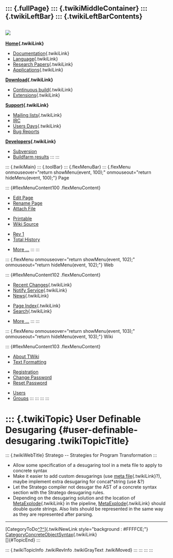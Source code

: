 ::: {.fullPage}
::: {.twikiMiddleContainer}
::: {.twikiLeftBar}
::: {.twikiLeftBarContents}
  ----------------------------------------------------------------------------------
  [![](../pub/Stratego/StrategoLogo/StrategoLogoTextlessWhite-100px.png)](WebHome)
  ----------------------------------------------------------------------------------

**[Home](WebHome){.twikiLink}**

-   [Documentation](StrategoDocumentation){.twikiLink}
-   [Language](StrategoLanguage){.twikiLink}
-   [Research Papers](StrategoPublications){.twikiLink}
-   [Applications](StrategoApplication){.twikiLink}

**[Download](StrategoDownload){.twikiLink}**

-   [Continuous build](ContinuousBuild){.twikiLink}
-   [Extensions](AdditionalPackageDownload){.twikiLink}

**[Support](StrategoSupport){.twikiLink}**

-   [Mailing lists](MailingList){.twikiLink}
-   [IRC](irc://irc.freenode.net/#stratego)
-   [Users Days](StrategoUsersDay){.twikiLink}
-   [Bug Reports](http://yellowgrass.org/project/StrategoXT)

**[Developers](StrategoDev){.twikiLink}**

-   [Subversion](https://svn.strategoxt.org/repos/StrategoXT/strategoxt/trunk)
-   [Buildfarm
    results](http://hydra.nixos.org/jobset/strategoxt/strategoxt-release/all)
:::
:::

::: {.twikiMain}
::: {.toolBar}
::: {.flexMenuBar}
::: {.flexMenu onmouseover="return showMenu(event, 100);" onmouseout="return hideMenu(event, 100);"}
Page

::: {#flexMenuContent100 .flexMenuContent}
-   [Edit
    Page](http://www.program-transformation.org/edit/Stratego/UserDefinableDesugaring?t=1536825717)
-   [Rename
    Page](http://www.program-transformation.org/rename/Stratego/UserDefinableDesugaring)
-   [Attach
    File](http://www.program-transformation.org/attach/Stratego/UserDefinableDesugaring)

<!-- -->

-   [Printable](http://www.program-transformation.org/view/Stratego/UserDefinableDesugaring?skin=print.pattern)
-   [Wiki
    Source](http://www.program-transformation.org/view/Stratego/UserDefinableDesugaring?skin=text&raw=on&contenttype=text/plain)

<!-- -->

-   [Rev
    1](http://www.program-transformation.org/view/Stratego/UserDefinableDesugaring?rev=1.1)
-   [Total
    History](http://www.program-transformation.org/rdiff/Stratego/UserDefinableDesugaring)

<!-- -->

-   [More
    \...](http://www.program-transformation.org/oops/Stratego/UserDefinableDesugaring?template=oopsmore&param1=1.1&param2=1.1)
:::
:::

::: {.flexMenu onmouseover="return showMenu(event, 102);" onmouseout="return hideMenu(event, 102);"}
Web

::: {#flexMenuContent102 .flexMenuContent}
-   [Recent Changes](WebChanges){.twikiLink}
-   [Notify Service](WebNotify){.twikiLink}
-   [News](WebNews){.twikiLink}

<!-- -->

-   [Page Index](WebIndex){.twikiLink}
-   [Search](WebSearch){.twikiLink}

<!-- -->

-   [More
    \...](http://www.program-transformation.org/oops/Stratego/UserDefinableDesugaring?template=oopsmore&param1=1.1&param2=1.1)
:::
:::

::: {.flexMenu onmouseover="return showMenu(event, 103);" onmouseout="return hideMenu(event, 103);"}
Wiki

::: {#flexMenuContent103 .flexMenuContent}
-   [About
    TWiki](http://www.program-transformation.org/view/TWiki/WebHome)
-   [Text
    Formatting](http://www.program-transformation.org/view/TWiki/TextFormattingRules)

<!-- -->

-   [Registration](http://www.program-transformation.org/view/TWiki/TWikiRegistration)
-   [Change
    Password](http://www.program-transformation.org/view/TWiki/ChangePassword)
-   [Reset
    Password](http://www.program-transformation.org/view/TWiki/ResetPassword)

<!-- -->

-   [Users](http://www.program-transformation.org/view/Main/TWikiUsers)
-   [Groups](http://www.program-transformation.org/view/Main/TWikiGroups)
:::
:::
:::
:::

::: {.twikiTopic}
User Definable Desugaring {#user-definable-desugaring .twikiTopicTitle}
=========================

::: {.twikiWebTitle}
Stratego \-- Strategies for Program Transformation
:::

-   Allow some specification of a desugaring tool in a meta file to
    apply to concrete syntax
-   Make it easier to add custom desugarings (use [meta
    file](ModuleMetaFile){.twikiLink}?), maybe implement extra
    desugaring for concat\*string (use &?)
-   Let the Stratego compiler not desugar the AST of a concrete syntax
    section with the Stratego desugaring rules.
-   Depending on the desugaring solution and the location of
    [MetaExplode](MetaExplode){.twikiLink} in the pipeline,
    [MetaExplode](MetaExplode){.twikiLink} should double quote strings.
    Also lists should be represented in the same way as they are
    represented after parsing.

------------------------------------------------------------------------

[CategoryToDo[^?^](http://www.program-transformation.org/edit/Stratego/CategoryToDo?topicparent=Stratego.UserDefinableDesugaring)]{.twikiNewLink
style="background : #FFFFCE;"}
[CategoryConcreteObjectSyntax](CategoryConcreteObjectSyntax){.twikiLink}\
[]{#TopicEnd}
:::

::: {.twikiTopicInfo .twikiRevInfo .twikiGrayText .twikiMoved}
:::
:::
:::
:::
